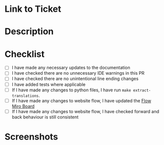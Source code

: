 # Link to Ticket

<!--
Add the ticket number below and uncomment
[Link to Jira ticket](https://beisdigital.atlassian.net/browse/PC-####)
-->

# Description

 <!-- Add a brief description of the change(s) you have made --> 

# Checklist

- [ ] I have made any necessary updates to the documentation
- [ ] I have checked there are no unnecessary IDE warnings in this PR
- [ ] I have checked there are no unintentional line ending changes
- [ ] I have added tests where applicable
- [ ] If I have made any changes to python files, I have run `make extract-translations`. 
- [ ] If I have made any changes to website flow, I have updated the [Flow Miro Board](https://miro.com/app/board/uXjVNyomz0g=/)
- [ ] If I have made any changes to website flow, I have checked forward and back behaviour is still consistent

# Screenshots

 <!-- Add any screenshots of your changes, if applicable --> 
